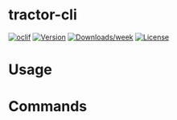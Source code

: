 tractor-cli
===========



[![oclif](https://img.shields.io/badge/cli-oclif-brightgreen.svg)](https://oclif.io)
[![Version](https://img.shields.io/npm/v/tractor-cli.svg)](https://npmjs.org/package/tractor-cli)
[![Downloads/week](https://img.shields.io/npm/dw/tractor-cli.svg)](https://npmjs.org/package/tractor-cli)
[![License](https://img.shields.io/npm/l/tractor-cli.svg)](https://github.com/sobstel/tractor-cli/blob/master/package.json)

<!-- toc -->
# Usage
<!-- usage -->
# Commands
<!-- commands -->
